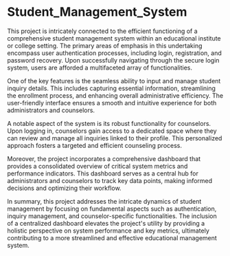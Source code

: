 # Student_Management_System
This project is intricately connected to the efficient functioning of a comprehensive student management system within an educational institute or college setting. The primary areas of emphasis in this undertaking encompass user authentication processes, including login, registration, and password recovery. Upon successfully navigating through the secure login system, users are afforded a multifaceted array of functionalities.

One of the key features is the seamless ability to input and manage student inquiry details. This includes capturing essential information, streamlining the enrollment process, and enhancing overall administrative efficiency. The user-friendly interface ensures a smooth and intuitive experience for both administrators and counselors.

A notable aspect of the system is its robust functionality for counselors. Upon logging in, counselors gain access to a dedicated space where they can review and manage all inquiries linked to their profile. This personalized approach fosters a targeted and efficient counseling process.

Moreover, the project incorporates a comprehensive dashboard that provides a consolidated overview of critical system metrics and performance indicators. This dashboard serves as a central hub for administrators and counselors to track key data points, making informed decisions and optimizing their workflow.

In summary, this project addresses the intricate dynamics of student management by focusing on fundamental aspects such as authentication, inquiry management, and counselor-specific functionalities. The inclusion of a centralized dashboard elevates the project's utility by providing a holistic perspective on system performance and key metrics, ultimately contributing to a more streamlined and effective educational management system.
